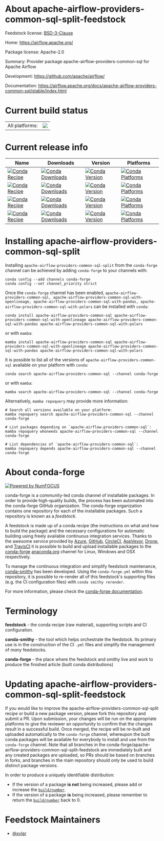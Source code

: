 About apache-airflow-providers-common-sql-split-feedstock
=========================================================

Feedstock license: [BSD-3-Clause](https://github.com/conda-forge/apache-airflow-providers-common-sql-feedstock/blob/main/LICENSE.txt)

Home: https://airflow.apache.org/

Package license: Apache-2.0

Summary: Provider package apache-airflow-providers-common-sql for Apache Airflow

Development: https://github.com/apache/airflow/

Documentation: https://airflow.apache.org/docs/apache-airflow-providers-common-sql/stable/index.html

Current build status
====================


<table><tr><td>All platforms:</td>
    <td>
      <a href="https://dev.azure.com/conda-forge/feedstock-builds/_build/latest?definitionId=16900&branchName=main">
        <img src="https://dev.azure.com/conda-forge/feedstock-builds/_apis/build/status/apache-airflow-providers-common-sql-feedstock?branchName=main">
      </a>
    </td>
  </tr>
</table>

Current release info
====================

| Name | Downloads | Version | Platforms |
| --- | --- | --- | --- |
| [![Conda Recipe](https://img.shields.io/badge/recipe-apache--airflow--providers--common--sql-green.svg)](https://anaconda.org/conda-forge/apache-airflow-providers-common-sql) | [![Conda Downloads](https://img.shields.io/conda/dn/conda-forge/apache-airflow-providers-common-sql.svg)](https://anaconda.org/conda-forge/apache-airflow-providers-common-sql) | [![Conda Version](https://img.shields.io/conda/vn/conda-forge/apache-airflow-providers-common-sql.svg)](https://anaconda.org/conda-forge/apache-airflow-providers-common-sql) | [![Conda Platforms](https://img.shields.io/conda/pn/conda-forge/apache-airflow-providers-common-sql.svg)](https://anaconda.org/conda-forge/apache-airflow-providers-common-sql) |
| [![Conda Recipe](https://img.shields.io/badge/recipe-apache--airflow--providers--common--sql--with--openlineage-green.svg)](https://anaconda.org/conda-forge/apache-airflow-providers-common-sql-with-openlineage) | [![Conda Downloads](https://img.shields.io/conda/dn/conda-forge/apache-airflow-providers-common-sql-with-openlineage.svg)](https://anaconda.org/conda-forge/apache-airflow-providers-common-sql-with-openlineage) | [![Conda Version](https://img.shields.io/conda/vn/conda-forge/apache-airflow-providers-common-sql-with-openlineage.svg)](https://anaconda.org/conda-forge/apache-airflow-providers-common-sql-with-openlineage) | [![Conda Platforms](https://img.shields.io/conda/pn/conda-forge/apache-airflow-providers-common-sql-with-openlineage.svg)](https://anaconda.org/conda-forge/apache-airflow-providers-common-sql-with-openlineage) |
| [![Conda Recipe](https://img.shields.io/badge/recipe-apache--airflow--providers--common--sql--with--pandas-green.svg)](https://anaconda.org/conda-forge/apache-airflow-providers-common-sql-with-pandas) | [![Conda Downloads](https://img.shields.io/conda/dn/conda-forge/apache-airflow-providers-common-sql-with-pandas.svg)](https://anaconda.org/conda-forge/apache-airflow-providers-common-sql-with-pandas) | [![Conda Version](https://img.shields.io/conda/vn/conda-forge/apache-airflow-providers-common-sql-with-pandas.svg)](https://anaconda.org/conda-forge/apache-airflow-providers-common-sql-with-pandas) | [![Conda Platforms](https://img.shields.io/conda/pn/conda-forge/apache-airflow-providers-common-sql-with-pandas.svg)](https://anaconda.org/conda-forge/apache-airflow-providers-common-sql-with-pandas) |
| [![Conda Recipe](https://img.shields.io/badge/recipe-apache--airflow--providers--common--sql--with--polars-green.svg)](https://anaconda.org/conda-forge/apache-airflow-providers-common-sql-with-polars) | [![Conda Downloads](https://img.shields.io/conda/dn/conda-forge/apache-airflow-providers-common-sql-with-polars.svg)](https://anaconda.org/conda-forge/apache-airflow-providers-common-sql-with-polars) | [![Conda Version](https://img.shields.io/conda/vn/conda-forge/apache-airflow-providers-common-sql-with-polars.svg)](https://anaconda.org/conda-forge/apache-airflow-providers-common-sql-with-polars) | [![Conda Platforms](https://img.shields.io/conda/pn/conda-forge/apache-airflow-providers-common-sql-with-polars.svg)](https://anaconda.org/conda-forge/apache-airflow-providers-common-sql-with-polars) |

Installing apache-airflow-providers-common-sql-split
====================================================

Installing `apache-airflow-providers-common-sql-split` from the `conda-forge` channel can be achieved by adding `conda-forge` to your channels with:

```
conda config --add channels conda-forge
conda config --set channel_priority strict
```

Once the `conda-forge` channel has been enabled, `apache-airflow-providers-common-sql, apache-airflow-providers-common-sql-with-openlineage, apache-airflow-providers-common-sql-with-pandas, apache-airflow-providers-common-sql-with-polars` can be installed with `conda`:

```
conda install apache-airflow-providers-common-sql apache-airflow-providers-common-sql-with-openlineage apache-airflow-providers-common-sql-with-pandas apache-airflow-providers-common-sql-with-polars
```

or with `mamba`:

```
mamba install apache-airflow-providers-common-sql apache-airflow-providers-common-sql-with-openlineage apache-airflow-providers-common-sql-with-pandas apache-airflow-providers-common-sql-with-polars
```

It is possible to list all of the versions of `apache-airflow-providers-common-sql` available on your platform with `conda`:

```
conda search apache-airflow-providers-common-sql --channel conda-forge
```

or with `mamba`:

```
mamba search apache-airflow-providers-common-sql --channel conda-forge
```

Alternatively, `mamba repoquery` may provide more information:

```
# Search all versions available on your platform:
mamba repoquery search apache-airflow-providers-common-sql --channel conda-forge

# List packages depending on `apache-airflow-providers-common-sql`:
mamba repoquery whoneeds apache-airflow-providers-common-sql --channel conda-forge

# List dependencies of `apache-airflow-providers-common-sql`:
mamba repoquery depends apache-airflow-providers-common-sql --channel conda-forge
```


About conda-forge
=================

[![Powered by
NumFOCUS](https://img.shields.io/badge/powered%20by-NumFOCUS-orange.svg?style=flat&colorA=E1523D&colorB=007D8A)](https://numfocus.org)

conda-forge is a community-led conda channel of installable packages.
In order to provide high-quality builds, the process has been automated into the
conda-forge GitHub organization. The conda-forge organization contains one repository
for each of the installable packages. Such a repository is known as a *feedstock*.

A feedstock is made up of a conda recipe (the instructions on what and how to build
the package) and the necessary configurations for automatic building using freely
available continuous integration services. Thanks to the awesome service provided by
[Azure](https://azure.microsoft.com/en-us/services/devops/), [GitHub](https://github.com/),
[CircleCI](https://circleci.com/), [AppVeyor](https://www.appveyor.com/),
[Drone](https://cloud.drone.io/welcome), and [TravisCI](https://travis-ci.com/)
it is possible to build and upload installable packages to the
[conda-forge](https://anaconda.org/conda-forge) [anaconda.org](https://anaconda.org/)
channel for Linux, Windows and OSX respectively.

To manage the continuous integration and simplify feedstock maintenance,
[conda-smithy](https://github.com/conda-forge/conda-smithy) has been developed.
Using the ``conda-forge.yml`` within this repository, it is possible to re-render all of
this feedstock's supporting files (e.g. the CI configuration files) with ``conda smithy rerender``.

For more information, please check the [conda-forge documentation](https://conda-forge.org/docs/).

Terminology
===========

**feedstock** - the conda recipe (raw material), supporting scripts and CI configuration.

**conda-smithy** - the tool which helps orchestrate the feedstock.
                   Its primary use is in the construction of the CI ``.yml`` files
                   and simplify the management of *many* feedstocks.

**conda-forge** - the place where the feedstock and smithy live and work to
                  produce the finished article (built conda distributions)


Updating apache-airflow-providers-common-sql-split-feedstock
============================================================

If you would like to improve the apache-airflow-providers-common-sql-split recipe or build a new
package version, please fork this repository and submit a PR. Upon submission,
your changes will be run on the appropriate platforms to give the reviewer an
opportunity to confirm that the changes result in a successful build. Once
merged, the recipe will be re-built and uploaded automatically to the
`conda-forge` channel, whereupon the built conda packages will be available for
everybody to install and use from the `conda-forge` channel.
Note that all branches in the conda-forge/apache-airflow-providers-common-sql-split-feedstock are
immediately built and any created packages are uploaded, so PRs should be based
on branches in forks, and branches in the main repository should only be used to
build distinct package versions.

In order to produce a uniquely identifiable distribution:
 * If the version of a package **is not** being increased, please add or increase
   the [``build/number``](https://docs.conda.io/projects/conda-build/en/latest/resources/define-metadata.html#build-number-and-string).
 * If the version of a package **is** being increased, please remember to return
   the [``build/number``](https://docs.conda.io/projects/conda-build/en/latest/resources/define-metadata.html#build-number-and-string)
   back to 0.

Feedstock Maintainers
=====================

* [@xylar](https://github.com/xylar/)

